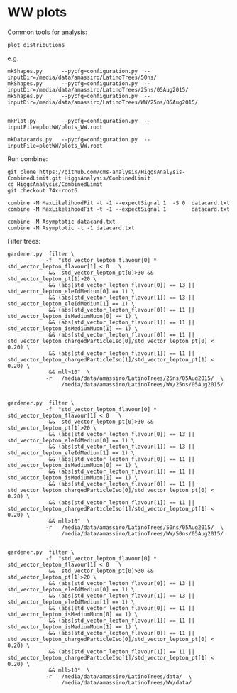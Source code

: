 WW plots
==============

Common tools for analysis:

    plot distributions


e.g.

    mkShapes.py      --pycfg=configuration.py  --inputDir=/media/data/amassiro/LatinoTrees/50ns/
    mkShapes.py      --pycfg=configuration.py  --inputDir=/media/data/amassiro/LatinoTrees/25ns/05Aug2015/
    mkShapes.py      --pycfg=configuration.py  --inputDir=/media/data/amassiro/LatinoTrees/WW/25ns/05Aug2015/
    
    
    mkPlot.py        --pycfg=configuration.py  --inputFile=plotWW/plots_WW.root
    
    mkDatacards.py   --pycfg=configuration.py  --inputFile=plotWW/plots_WW.root

    
Run combine:

    git clone https://github.com/cms-analysis/HiggsAnalysis-CombinedLimit.git HiggsAnalysis/CombinedLimit
    cd HiggsAnalysis/CombinedLimit
    git checkout 74x-root6

    combine -M MaxLikelihoodFit -t -1 --expectSignal 1  -S 0  datacard.txt 
    combine -M MaxLikelihoodFit -t -1 --expectSignal 1        datacard.txt 

    combine -M Asymptotic datacard.txt
    combine -M Asymptotic -t -1 datacard.txt
    
    
    
Filter trees:


    gardener.py  filter \
                -f  "std_vector_lepton_flavour[0] * std_vector_lepton_flavour[1] < 0   \
                 &&  std_vector_lepton_pt[0]>30 && std_vector_lepton_pt[1]>20 \
                 && (abs(std_vector_lepton_flavour[0]) == 13 || std_vector_lepton_eleIdMedium[0] == 1) \
                 && (abs(std_vector_lepton_flavour[1]) == 13 || std_vector_lepton_eleIdMedium[1] == 1) \
                 && (abs(std_vector_lepton_flavour[0]) == 11 || std_vector_lepton_isMediumMuon[0] == 1) \
                 && (abs(std_vector_lepton_flavour[1]) == 11 || std_vector_lepton_isMediumMuon[1] == 1) \
                 && (abs(std_vector_lepton_flavour[0]) == 11 || std_vector_lepton_chargedParticleIso[0]/std_vector_lepton_pt[0] < 0.20) \
                 && (abs(std_vector_lepton_flavour[1]) == 11 || std_vector_lepton_chargedParticleIso[1]/std_vector_lepton_pt[1] < 0.20) \
                 && mll>10"  \
                -r   /media/data/amassiro/LatinoTrees/25ns/05Aug2015/  \
                     /media/data/amassiro/LatinoTrees/WW/25ns/05Aug2015/

                     
    gardener.py  filter \
                -f  "std_vector_lepton_flavour[0] * std_vector_lepton_flavour[1] < 0   \
                 &&  std_vector_lepton_pt[0]>30 && std_vector_lepton_pt[1]>20 \
                 && (abs(std_vector_lepton_flavour[0]) == 13 || std_vector_lepton_eleIdMedium[0] == 1) \
                 && (abs(std_vector_lepton_flavour[1]) == 13 || std_vector_lepton_eleIdMedium[1] == 1) \
                 && (abs(std_vector_lepton_flavour[0]) == 11 || std_vector_lepton_isMediumMuon[0] == 1) \
                 && (abs(std_vector_lepton_flavour[1]) == 11 || std_vector_lepton_isMediumMuon[1] == 1) \
                 && (abs(std_vector_lepton_flavour[0]) == 11 || std_vector_lepton_chargedParticleIso[0]/std_vector_lepton_pt[0] < 0.20) \
                 && (abs(std_vector_lepton_flavour[1]) == 11 || std_vector_lepton_chargedParticleIso[1]/std_vector_lepton_pt[1] < 0.20) \
                 && mll>10"  \
                -r   /media/data/amassiro/LatinoTrees/50ns/05Aug2015/  \
                     /media/data/amassiro/LatinoTrees/WW/50ns/05Aug2015/                     
                    
                    
    gardener.py  filter \
                -f  "std_vector_lepton_flavour[0] * std_vector_lepton_flavour[1] < 0   \
                 &&  std_vector_lepton_pt[0]>30 && std_vector_lepton_pt[1]>20 \
                 && (abs(std_vector_lepton_flavour[0]) == 13 || std_vector_lepton_eleIdMedium[0] == 1) \
                 && (abs(std_vector_lepton_flavour[1]) == 13 || std_vector_lepton_eleIdMedium[1] == 1) \
                 && (abs(std_vector_lepton_flavour[0]) == 11 || std_vector_lepton_isMediumMuon[0] == 1) \
                 && (abs(std_vector_lepton_flavour[1]) == 11 || std_vector_lepton_isMediumMuon[1] == 1) \
                 && (abs(std_vector_lepton_flavour[0]) == 11 || std_vector_lepton_chargedParticleIso[0]/std_vector_lepton_pt[0] < 0.20) \
                 && (abs(std_vector_lepton_flavour[1]) == 11 || std_vector_lepton_chargedParticleIso[1]/std_vector_lepton_pt[1] < 0.20) \
                 && mll>10"  \
                -r   /media/data/amassiro/LatinoTrees/data/  \
                     /media/data/amassiro/LatinoTrees/WW/data/
                    